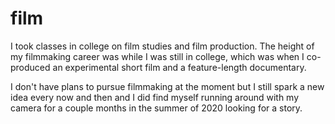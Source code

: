 # film

I took classes in college on film studies and film production. The height of my filmmaking career was while I was still in college, which was when I co-produced an experimental short film and a feature-length documentary.

I don't have plans to pursue filmmaking at the moment but I still spark a new idea every now and then and I did find myself running around with my camera for a couple months in the summer of 2020 looking for a story.
